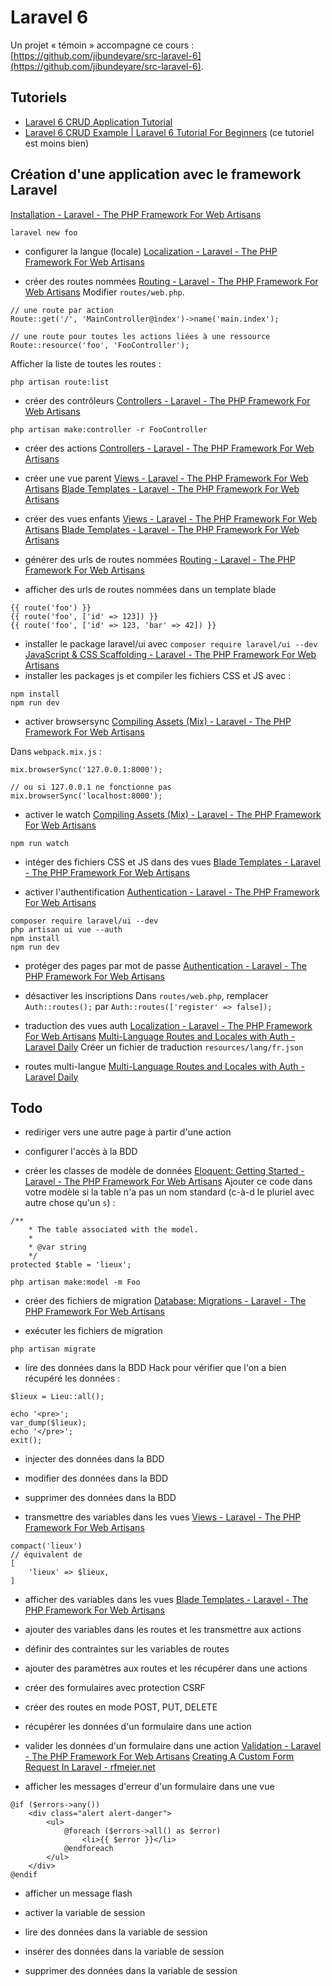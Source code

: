 # Laravel 6

Un projet « témoin » accompagne ce cours : [https://github.com/jibundeyare/src-laravel-6](https://github.com/jibundeyare/src-laravel-6).

## Tutoriels

- [Laravel 6 CRUD Application Tutorial](https://www.itsolutionstuff.com/post/laravel-6-crud-application-tutorialexample.html)
- [Laravel 6 CRUD Example | Laravel 6 Tutorial For Beginners](https://appdividend.com/2019/09/12/laravel-6-crud-example-laravel-6-tutorial-for-beginners/) (ce tutoriel est moins bien)

## Création d'une application avec le framework Laravel

[Installation - Laravel - The PHP Framework For Web Artisans](https://laravel.com/docs/6.x/)

```
laravel new foo
```

- configurer la langue (locale)
[Localization - Laravel - The PHP Framework For Web Artisans](https://laravel.com/docs/6.x/localization#configuring-the-locale)

- créer des routes nommées
[Routing - Laravel - The PHP Framework For Web Artisans](https://laravel.com/docs/6.x/routing#basic-routing)
Modifier `routes/web.php`.
```
// une route par action
Route::get('/', 'MainController@index')->name('main.index');
```
```
// une route pour toutes les actions liées à une ressource
Route::resource('foo', 'FooController');
```
Afficher la liste de toutes les routes :
```
php artisan route:list
```


- créer des contrôleurs
[Controllers - Laravel - The PHP Framework For Web Artisans](https://laravel.com/docs/6.x/controllers#single-action-controllers)
```
php artisan make:controller -r FooController
```
- créer des actions
[Controllers - Laravel - The PHP Framework For Web Artisans](https://laravel.com/docs/6.x/controllers#single-action-controllers)

- créer une vue parent
[Views - Laravel - The PHP Framework For Web Artisans](https://laravel.com/docs/6.x/views#creating-views)
[Blade Templates - Laravel - The PHP Framework For Web Artisans](https://laravel.com/docs/6.x/blade)
- créer des vues enfants
[Views - Laravel - The PHP Framework For Web Artisans](https://laravel.com/docs/6.x/views#creating-views)
[Blade Templates - Laravel - The PHP Framework For Web Artisans](https://laravel.com/docs/6.x/blade)

- générer des urls de routes nommées
[Routing - Laravel - The PHP Framework For Web Artisans](https://laravel.com/docs/6.x/routing#named-routes)
- afficher des urls de routes nommées dans un template blade
```
{{ route('foo') }}
{{ route('foo', ['id' => 123]) }}
{{ route('foo', ['id' => 123, 'bar' => 42]) }}
```

- installer le package laravel/ui avec `composer require laravel/ui --dev`
[JavaScript & CSS Scaffolding - Laravel - The PHP Framework For Web Artisans](https://laravel.com/docs/6.x/frontend)
- installer les packages js et compiler les fichiers CSS et JS avec :
```
npm install
npm run dev
```

- activer browsersync
[Compiling Assets (Mix) - Laravel - The PHP Framework For Web Artisans](https://laravel.com/docs/6.x/mix#browsersync-reloading)

Dans `webpack.mix.js` :

```
mix.browserSync('127.0.0.1:8000');

// ou si 127.0.0.1 ne fonctionne pas
mix.browserSync('localhost:8000');
```

- activer le watch
[Compiling Assets (Mix) - Laravel - The PHP Framework For Web Artisans](https://laravel.com/docs/6.x/mix#running-mix)
```
npm run watch
```

- intéger des fichiers CSS et JS dans des vues
[Blade Templates - Laravel - The PHP Framework For Web Artisans](https://laravel.com/docs/6.x/blade#stacks)

- activer l'authentification
[Authentication - Laravel - The PHP Framework For Web Artisans](https://laravel.com/docs/6.x/authentication#included-routing)
```
composer require laravel/ui --dev
php artisan ui vue --auth
npm install
npm run dev
```
- protéger des pages par mot de passe
[Authentication - Laravel - The PHP Framework For Web Artisans](https://laravel.com/docs/6.x/authentication#included-routing)

- désactiver les inscriptions
Dans `routes/web.php`, remplacer `Auth::routes();` par `Auth::routes(['register' => false]);`

- traduction des vues auth
[Localization - Laravel - The PHP Framework For Web Artisans](https://laravel.com/docs/6.x/localization)
[Multi-Language Routes and Locales with Auth - Laravel Daily](https://laraveldaily.com/multi-language-routes-and-locales-with-auth/)
Créer un fichier de traduction `resources/lang/fr.json`
- routes multi-langue
[Multi-Language Routes and Locales with Auth - Laravel Daily](https://laraveldaily.com/multi-language-routes-and-locales-with-auth/)

## Todo

- rediriger vers une autre page à partir d'une action

- configurer l'accès à la BDD

- créer les classes de modèle de données
[Eloquent: Getting Started - Laravel - The PHP Framework For Web Artisans](https://laravel.com/docs/6.x/eloquent#defining-models)
Ajouter ce code dans votre modèle si la table n'a pas un nom standard (c-à-d le pluriel avec autre chose qu'un `s`) :
```
/**
    * The table associated with the model.
    *
    * @var string
    */
protected $table = 'lieux';
```
```
php artisan make:model -m Foo
```

- créer des fichiers de migration
[Database: Migrations - Laravel - The PHP Framework For Web Artisans](https://laravel.com/docs/6.x/migrations#creating-columns)

- exécuter les fichiers de migration
```
php artisan migrate
```
- lire des données dans la BDD
Hack pour vérifier que l'on a bien récupéré les données :
```
$lieux = Lieu::all();

echo '<pre>';
var_dump($lieux);
echo '</pre>';
exit();
```

- injecter des données dans la BDD
- modifier des données dans la BDD
- supprimer des données dans la BDD

- transmettre des variables dans les vues
[Views - Laravel - The PHP Framework For Web Artisans](https://laravel.com/docs/6.x/views#creating-views)
```
compact('lieux')
// équivalent de
[
    'lieux' => $lieux,
]
```
- afficher des variables dans les vues
[Blade Templates - Laravel - The PHP Framework For Web Artisans](https://laravel.com/docs/6.x/blade#loops)

- ajouter des variables dans les routes et les transmettre aux actions
- définir des contraintes sur les variables de routes
- ajouter des paramètres aux routes et les récupérer dans une actions

- créer des formulaires avec protection CSRF
- créer des routes en mode POST, PUT, DELETE
- récupérer les données d'un formulaire dans une action
- valider les données d'un formulaire dans une action
[Validation - Laravel - The PHP Framework For Web Artisans](https://laravel.com/docs/6.x/validation)
[Creating A Custom Form Request In Laravel - rfmeier.net](https://rfmeier.net/creating-custom-form-request-laravel/)
- afficher les messages d'erreur d'un formulaire dans une vue
```
@if ($errors->any())
    <div class="alert alert-danger">
        <ul>
            @foreach ($errors->all() as $error)
                <li>{{ $error }}</li>
            @endforeach
        </ul>
    </div>
@endif
```
- afficher un message flash

- activer la variable de session
- lire des données dans la variable de session
- insérer des données dans la variable de session
- supprimer des données dans la variable de session


